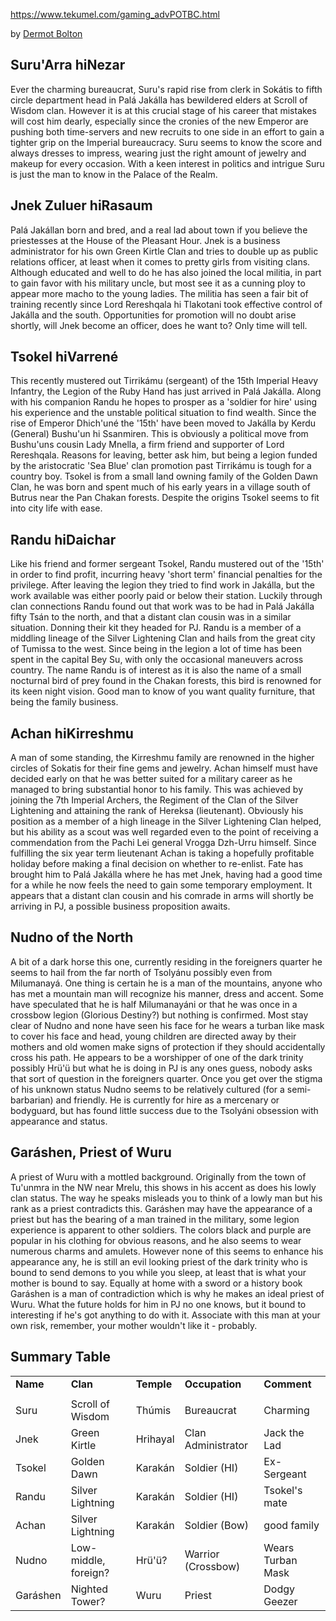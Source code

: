 https://www.tekumel.com/gaming_advPOTBC.html

by [Dermot Bolton](mailto:d.j.bolton@Bradford.ac.uk)

## Suru'Arra hiNezar

Ever the charming bureaucrat, Suru's rapid rise from clerk in Sokátis to fifth circle department head in Palá Jakálla has bewildered elders at Scroll of Wisdom clan. However it is at this crucial stage of his career that mistakes will cost him dearly, especially since the cronies of the new Emperor are pushing both time-servers and new recruits to one side in an effort to gain a tighter grip on the Imperial bureaucracy. Suru seems to know the score and always dresses to impress, wearing just the right amount of jewelry and makeup for every occasion. With a keen interest in politics and intrigue Suru is just the man to know in the Palace of the Realm.

## Jnek Zuluer hiRasaum

Palá Jakállan born and bred, and a real lad about town if you believe the priestesses at the House of the Pleasant Hour. Jnek is a business administrator for his own Green Kirtle Clan and tries to double up as public relations officer, at least when it comes to pretty girls from visiting clans. Although educated and well to do he has also joined the local militia, in part to gain favor with his military uncle, but most see it as a cunning ploy to appear more macho to the young ladies. The militia has seen a fair bit of training recently since Lord Rereshqala hi Tlakotani took effective control of Jakálla and the south. Opportunities for promotion will no doubt arise shortly, will Jnek become an officer, does he want to? Only time will tell.

## Tsokel hiVarrené

This recently mustered out Tirrikámu (sergeant) of the 15th Imperial Heavy Infantry, the Legion of the Ruby Hand has just arrived in Palá Jakálla. Along with his companion Randu he hopes to prosper as a 'soldier for hire' using his experience and the unstable political situation to find wealth. Since the rise of Emperor Dhich'uné the '15th' have been moved to Jakálla by Kerdu (General) Bushu'un hi Ssanmiren. This is obviously a political move from Bushu'uns cousin Lady Mnella, a firm friend and supporter of Lord Rereshqala. Reasons for leaving, better ask him, but being a legion funded by the aristocratic 'Sea Blue' clan promotion past Tirrikámu is tough for a country boy. Tsokel is from a small land owning family of the Golden Dawn Clan, he was born and spent much of his early years in a village south of Butrus near the Pan Chakan forests. Despite the origins Tsokel seems to fit into city life with ease.

## Randu hiDaichar

Like his friend and former sergeant Tsokel, Randu mustered out of the '15th' in order to find profit, incurring heavy 'short term' financial penalties for the privilege. After leaving the legion they tried to find work in Jakálla, but the work available was either poorly paid or below their station. Luckily through clan connections Randu found out that work was to be had in Palá Jakálla fifty Tsán to the north, and that a distant clan cousin was in a similar situation. Donning their kit they headed for PJ. Randu is a member of a middling lineage of the Silver Lightening Clan and hails from the great city of Tumissa to the west. Since being in the legion a lot of time has been spent in the capital Bey Su, with only the occasional maneuvers across country. The name Randu is of interest as it is also the name of a small nocturnal bird of prey found in the Chakan forests, this bird is renowned for its keen night vision. Good man to know of you want quality furniture, that being the family business.

## Achan hiKirreshmu

A man of some standing, the Kirreshmu family are renowned in the higher circles of Sokatis for their fine gems and jewelry. Achan himself must have decided early on that he was better suited for a military career as he managed to bring substantial honor to his family. This was achieved by joining the 7th Imperial Archers, the Regiment of the Clan of the Silver Lightening and attaining the rank of Hereksa (lieutenant). Obviously his position as a member of a high lineage in the Silver Lightening Clan helped, but his ability as a scout was well regarded even to the point of receiving a commendation from the Pachi Lei general Vrogga Dzh-Urru himself. Since fulfilling the six year term lieutenant Achan is taking a hopefully profitable holiday before making a final decision on whether to re-enlist. Fate has brought him to Palá Jakálla where he has met Jnek, having had a good time for a while he now feels the need to gain some temporary employment. It appears that a distant clan cousin and his comrade in arms will shortly be arriving in PJ, a possible business proposition awaits.

## Nudno of the North

A bit of a dark horse this one, currently residing in the foreigners quarter he seems to hail from the far north of Tsolyánu possibly even from Milumanayá. One thing is certain he is a man of the mountains, anyone who has met a mountain man will recognize his manner, dress and accent. Some have speculated that he is half Milumanayáni or that he was once in a crossbow legion (Glorious Destiny?) but nothing is confirmed. Most stay clear of Nudno and none have seen his face for he wears a turban like mask to cover his face and head, young children are directed away by their mothers and old women make signs of protection if they should accidentally cross his path. He appears to be a worshipper of one of the dark trinity possibly Hrü'ü but what he is doing in PJ is any ones guess, nobody asks that sort of question in the foreigners quarter. Once you get over the stigma of his unknown status Nudno seems to be relatively cultured (for a semi-barbarian) and friendly. He is currently for hire as a mercenary or bodyguard, but has found little success due to the Tsolyáni obsession with appearance and status.

## Garáshen, Priest of Wuru

A priest of Wuru with a mottled background. Originally from the town of Tu'unmra in the NW near Mrelu, this shows in his accent as does his lowly clan status. The way he speaks misleads you to think of a lowly man but his rank as a priest contradicts this. Garáshen may have the appearance of a priest but has the bearing of a man trained in the military, some legion experience is apparent to other soldiers. The colors black and purple are popular in his clothing for obvious reasons, and he also seems to wear numerous charms and amulets. However none of this seems to enhance his appearance any, he is still an evil looking priest of the dark trinity who is bound to send demons to you while you sleep, at least that is what your mother is bound to say. Equally at home with a sword or a history book Garáshen is a man of contradiction which is why he makes an ideal priest of Wuru. What the future holds for him in PJ no one knows, but it bound to interesting if he's got anything to do with it. Associate with this man at your own risk, remember, your mother wouldn't like it - probably.

## Summary Table

|          |                      |            |                    |                   |
| -------- | -------------------- | ---------- | ------------------ | ----------------- |
| **Name** | **Clan**             | **Temple** | **Occupation**     | **Comment**       |
|          |                      |            |                    |                   |
| Suru     | Scroll of Wisdom     | Thúmis     | Bureaucrat         | Charming          |
| Jnek     | Green Kirtle         | Hrihayal   | Clan Administrator | Jack the Lad      |
| Tsokel   | Golden Dawn          | Karakán    | Soldier (HI)       | Ex-Sergeant       |
| Randu    | Silver Lightning     | Karakán    | Soldier (HI)       | Tsokel's mate     |
| Achan    | Silver Lightning     | Karakán    | Soldier (Bow)      | good family       |
| Nudno    | Low-middle, foreign? | Hrü'ü?     | Warrior (Crossbow) | Wears Turban Mask |
| Garáshen | Nighted Tower?       | Wuru       | Priest             | Dodgy Geezer      |